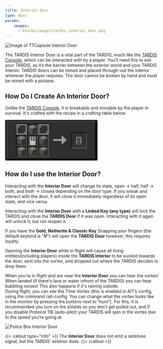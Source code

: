 ```yaml
---
title: Interior Door
type: docs
params:
    images:
      - blocks/images/tardis_interior_door.png
---
```


![Image of TTCapsule Interior Door](images/tardis_interior_door.png)

The TARDIS Interior Door is a vital part of the TARDIS, much like the [TARDIS Console](../console), which can be interacted with by a player. You’ll need this to exit your TARDIS, as it’s the barrier between the exterior world and your TARDIS interior. TARDIS doors can be mined and placed through-out the interior wherever the player requires. The door cannot be broken by hand and must be mined with a pickaxe.
## How Do I Create An Interior Door?
Unlike the [TARDIS Console](../console), it is breakable and movable by the player in survival. It's crafted with the recipe in a crafting table below:

![TARDIS Interior Door Recipe](images/interior_door/recipe.png)

## How do I use the Interior Door?
Interacting with the **Interior Door** will change its state, open -> half, half -> both, and both -> closed depending on the door type. If you sneak and interact with the door, it will close it immediately regardless of its open state, and vice versa.

Interacting with the **Interior Door** with a **Linked Key (any type)** will lock the TARDIS and close the **TARDIS Door** if it was open. Interacting with it again will unlock it, but not reopen it.

If you have the **Gold, Netherite & Classic Key** Snapping your fingers (the default keybind is "**V**") will open the **TARDIS Door** however, this requires loyalty.

Opening the **Interior Door** while in flight will cause all living entities(including players) inside the **TARDIS Interior** to be sucked towards the door, sent into the vortex, and dropped out where the TARDIS decides to drop them.

When you're in flight and are near the **Interior Door** you can hear the vortex! When landed (if there's lava or water infront of the TARDIS) you can hear bubbling noises! This also happens if it's raining outside. <br>During flight, you can see the Time Vortex (this is enabled in AIT’s config, using the command /ait-config. You can change what the vortex looks like in the monitor by pressing the buttons next to “hum”). For this, it is recommended you turn on the shields so you don’t get pulled out, and if you disable Protocol 116 (auto-pilot) your TARDIS will spin in the vortex due to the speed you’re going at. 

![Police Box Interior Door](images/interior_door/policebox_interior_door.png)

{{< callout type="info" >}}
  The **Interior Door** does not emit a redstone signal, but the TARDIS' exterior does.
{{< /callout >}}
